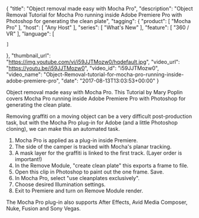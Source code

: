 {
  "title": "Object removal made easy with Mocha Pro",
  "description": "Object Removal Tutorial for Mocha Pro running inside Adobe Premiere Pro with Photoshop for generating the clean plate",
  "tagging": {
    "product": [
      "Mocha Pro"
    ],
    "host": [
      "Any Host"
    ],
    "series": [
      "What's New"
    ],
    "feature": [
      "360 / VR"
    ],
    "language": [

    ]
  },
  "thumbnail_url": "https://img.youtube.com/vi/i59JJTMozw0/hqdefault.jpg",
  "video_url": "https://youtu.be/i59JJTMozw0",
  "video_id": "i59JJTMozw0",
  "video_name": "Object-Removal-tutorial-for-mocha-pro-running-inside-adobe-premiere-pro",
  "date": "2017-08-13T13:03:53+00:00"
}

Object removal made easy with Mocha Pro. This Tutorial by Mary Poplin covers Mocha Pro running inside Adobe Premiere Pro with Photoshop for generating the clean plate.

 Removing graffiti on a moving object can be a very difficult post-production task, but with the Mocha Pro plug-in for Adobe (and a little Photoshop cloning), we  can make this an automated task.

1. Mocha Pro is applied as a plug-in inside Premiere. 
2. The side of the camper is tracked with Mocha's planar tracking. 
3. A mask layer for the graffiti is linked to the first track. (Layer order is important!)
4. In the Remove Module, "create clean plate" this exports a frame to file. 
5. Open this clip in Photoshop to paint out the one frame. Save.
6. In Mocha Pro, select "use cleanplates exclusively".
7. Choose desired Illumination settings. 
8. Exit to Premiere and turn on Remove Module render.

The Mocha Pro plug-in also supports After Effects, Avid Media Composer, Nuke, Fusion and Sony Vegas. 
